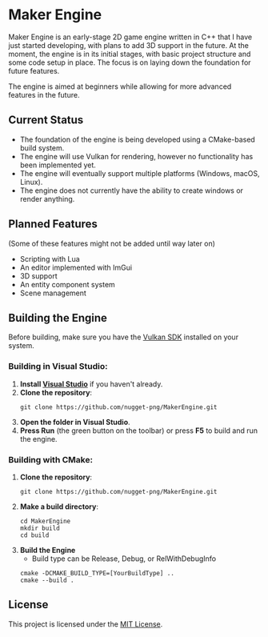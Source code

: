 # Maker Engine
  Maker Engine is an early-stage 2D game engine written in C++ that I have just started developing, with plans to add 3D support in the future. 
  At the moment, the engine is in its initial stages, with basic project structure and some code setup in place. The focus is on laying down the foundation for future features.

  The engine is aimed at beginners while allowing for more advanced features in the future.

## Current Status
   - The foundation of the engine is being developed using a CMake-based build system.
   - The engine will use Vulkan for rendering, however no functionality has been implemented yet.
   - The engine will eventually support multiple platforms (Windows, macOS, Linux).
   - The engine does not currently have the ability to create windows or render anything.

## Planned Features
(Some of these features might not be added until way later on)
  - Scripting with Lua
  - An editor implemented with ImGui
  - 3D support 
  - An entity component system
  - Scene management
    
## Building the Engine

Before building, make sure you have the [Vulkan SDK](https://www.lunarg.com/vulkan-sdk/) installed on your system.

### Building in Visual Studio:
1. **Install [Visual Studio](https://visualstudio.microsoft.com/downloads/)** if you haven't already.
2. **Clone the repository**:
    ```shell
    git clone https://github.com/nugget-png/MakerEngine.git
    ```
3. **Open the folder in Visual Studio**.
4. **Press Run** (the green button on the toolbar) or press **F5** to build and run the engine.
 
### Building with CMake:
1. **Clone the repository**:
    ```shell
    git clone https://github.com/nugget-png/MakerEngine.git
    ```
2. **Make a build directory**:
    ```shell
    cd MakerEngine
    mkdir build
    cd build
    ```
3. **Build the Engine**
   - Build type can be Release, Debug, or RelWithDebugInfo
   ```shell
   cmake -DCMAKE_BUILD_TYPE=[YourBuildType] ..
   cmake --build .
   ```

## License
This project is licensed under the [MIT License](https://opensource.org/licenses/MIT).
